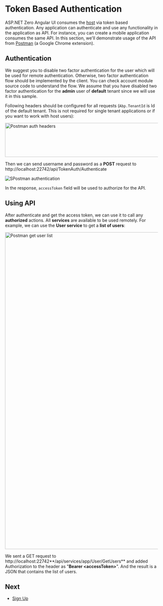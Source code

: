 # Token Based Authentication

ASP.NET Zero Angular UI consumes the [host](Infrastructure-Core-Mvc-Token-Based-Authentication) via token based authentication. Any application can authenticate and use any functionality in the application as API. For instance, you can create a mobile application consumes the same API. In this section, we'll demonstrate usage of the API from [Postman](https://www.getpostman.com/docs/introduction) (a Google Chrome extension).

## Authentication

We suggest you to disable two factor authentication for the user which will be used for remote  authentication. Otherwise, two factor authentication flow should be implemented by the client. You can check account module source code to understand the flow. We assume that you have disabled two factor authentication for the **admin** user of **default** tenant since we will use it in this sample.

Following headers should be configured for all requests (`Abp.TenantId` is Id of the default tenant. This is not required for single tenant applications or if you want to work with host users):

<img src="D:/Github/documents/docs/en/images/postman-ng2-auth-headers.png" alt="Postman auth headers" width="523" height="112" />

Then we can send username and password as a **POST** request to http://localhost:22742/api/TokenAuth/Authenticate

<img src="D:/Github/documents/docs/en/images/postman-ng2-auth.png" alt="SPostman authentication" class="img-thumbnail" />

In the response, `accessToken` field will be used to authorize for the API.

## Using API

After authenticate and get the access token, we can use it to call any
**authorized** actions. All **services** are available to be used
remotely. For example, we can use the **User service** to get a **list
of users**:

<img src="D:/Github/documents/docs/en/images/postman-ng2-userlist.png" alt="Postman get user list" class="img-thumbnail" width="755" height="1040" />

We sent a GET request to http://localhost:22742**/api/services/app/User/GetUsers** and added
Authorization to the header as "**Bearer &lt;accessToken&gt;**". And the result is a JSON that contains the list of users.

## Next

- [Sign Up](Features-Angular-Sign-Up)